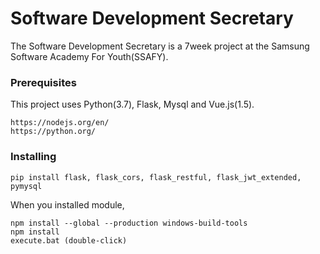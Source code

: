 # Software Development Secretary

The Software Development Secretary is a 7week project at the Samsung Software Academy For Youth(SSAFY).


### Prerequisites

This project uses Python(3.7), Flask, Mysql and Vue.js(1.5).

```
https://nodejs.org/en/
https://python.org/
```

### Installing

```
pip install flask, flask_cors, flask_restful, flask_jwt_extended, pymysql
```

When you installed module,

```
npm install --global --production windows-build-tools
npm install
execute.bat (double-click)
```
